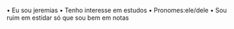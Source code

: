 • Eu sou jeremias
• Tenho interesse em estudos
• Pronomes:ele/dele
• Sou ruim em estidar só que sou bem em notas
